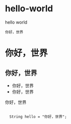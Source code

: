 # hello-world
hello world
```
你好，世界
```
# 你好，世界

## 你好，世界

* 你好，世界
* 你好，世界

<p> 你好，世界 </p>

<code>
  String hello = "你好，世界";
</code>
